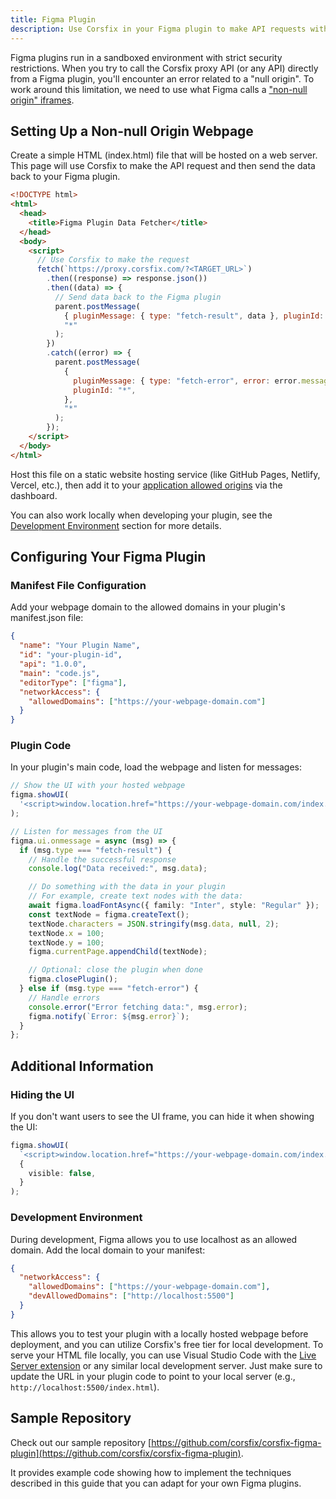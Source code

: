 ```yaml
---
title: Figma Plugin
description: Use Corsfix in your Figma plugin to make API requests without CORS error.
---
```


Figma plugins run in a sandboxed environment with strict security restrictions. When you try to call the Corsfix proxy API (or any API) directly from a Figma plugin, you'll encounter an error related to a "null origin". To work around this limitation, we need to use what Figma calls a ["non-null origin" iframes](https://www.figma.com/plugin-docs/creating-ui/#non-null-origin-iframes).

## Setting Up a Non-null Origin Webpage

Create a simple HTML (index.html) file that will be hosted on a web server. This page will use Corsfix to make the API request and then send the data back to your Figma plugin.

```html
<!DOCTYPE html>
<html>
  <head>
    <title>Figma Plugin Data Fetcher</title>
  </head>
  <body>
    <script>
      // Use Corsfix to make the request
      fetch(`https://proxy.corsfix.com/?<TARGET_URL>`)
        .then((response) => response.json())
        .then((data) => {
          // Send data back to the Figma plugin
          parent.postMessage(
            { pluginMessage: { type: "fetch-result", data }, pluginId: "*" },
            "*"
          );
        })
        .catch((error) => {
          parent.postMessage(
            {
              pluginMessage: { type: "fetch-error", error: error.message },
              pluginId: "*",
            },
            "*"
          );
        });
    </script>
  </body>
</html>
```

Host this file on a static website hosting service (like GitHub Pages, Netlify, Vercel, etc.), then add it to your [application allowed origins](/docs/dashboard/application) via the dashboard.

You can also work locally when developing your plugin, see the [Development Environment](#development-environment) section for more details.

## Configuring Your Figma Plugin

### Manifest File Configuration

Add your webpage domain to the allowed domains in your plugin's manifest.json file:

```json
{
  "name": "Your Plugin Name",
  "id": "your-plugin-id",
  "api": "1.0.0",
  "main": "code.js",
  "editorType": ["figma"],
  "networkAccess": {
    "allowedDomains": ["https://your-webpage-domain.com"]
  }
}
```

### Plugin Code

In your plugin's main code, load the webpage and listen for messages:

```typescript
// Show the UI with your hosted webpage
figma.showUI(
  '<script>window.location.href="https://your-webpage-domain.com/index.html";</script>'
);

// Listen for messages from the UI
figma.ui.onmessage = async (msg) => {
  if (msg.type === "fetch-result") {
    // Handle the successful response
    console.log("Data received:", msg.data);

    // Do something with the data in your plugin
    // For example, create text nodes with the data:
    await figma.loadFontAsync({ family: "Inter", style: "Regular" });
    const textNode = figma.createText();
    textNode.characters = JSON.stringify(msg.data, null, 2);
    textNode.x = 100;
    textNode.y = 100;
    figma.currentPage.appendChild(textNode);

    // Optional: close the plugin when done
    figma.closePlugin();
  } else if (msg.type === "fetch-error") {
    // Handle errors
    console.error("Error fetching data:", msg.error);
    figma.notify(`Error: ${msg.error}`);
  }
};
```

## Additional Information

### Hiding the UI

If you don't want users to see the UI frame, you can hide it when showing the UI:

```typescript
figma.showUI(
  `<script>window.location.href="https://your-webpage-domain.com/index.html";</script>`,
  {
    visible: false,
  }
);
```

### Development Environment

During development, Figma allows you to use localhost as an allowed domain. Add the local domain to your manifest:

```json
{
  "networkAccess": {
    "allowedDomains": ["https://your-webpage-domain.com"],
    "devAllowedDomains": ["http://localhost:5500"]
  }
}
```

This allows you to test your plugin with a locally hosted webpage before deployment, and you can utilize Corsfix's free tier for local development. To serve your HTML file locally, you can use Visual Studio Code with the [Live Server extension](https://marketplace.visualstudio.com/items?itemName=ritwickdey.LiveServer) or any similar local development server. Just make sure to update the URL in your plugin code to point to your local server (e.g., `http://localhost:5500/index.html`).

## Sample Repository

Check out our sample repository [https://github.com/corsfix/corsfix-figma-plugin](https://github.com/corsfix/corsfix-figma-plugin).

It provides example code showing how to implement the techniques described in this guide that you can adapt for your own Figma plugins.

